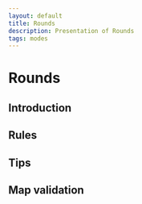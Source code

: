 ```yaml
---
layout: default
title: Rounds
description: Presentation of Rounds
tags: modes
---
```


# Rounds

## Introduction

## Rules

## Tips

## Map validation